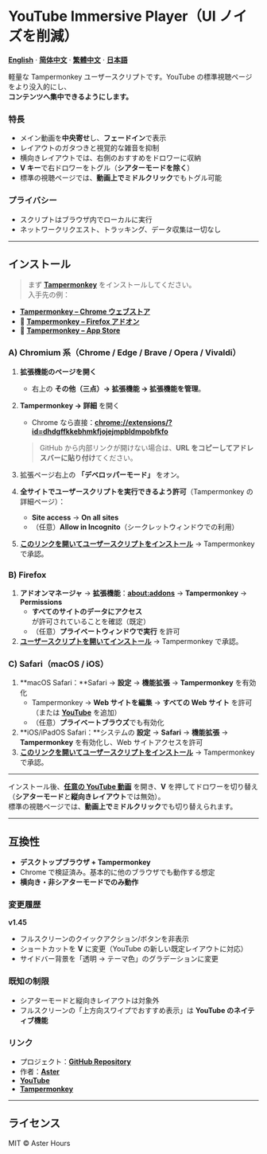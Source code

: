 # YouTube Immersive Player（UI ノイズを削減）

**[English](README.md)** · **[简体中文](README.zh-CN.md)** · **[繁體中文](README.zh-TW.md)** · **[日本語](README.ja.md)**

軽量な Tampermonkey ユーザースクリプトです。YouTube の標準視聴ページをより没入的にし、  
**コンテンツへ集中できるようにします。**

### 特長

- メイン動画を**中央寄せ**し、**フェードイン**で表示
- レイアウトのガタつきと視覚的な雑音を抑制
- 横向きレイアウトでは、右側のおすすめをドロワーに収納
- **V キー**で右ドロワーをトグル（**シアターモードを除く**）
- 標準の視聴ページでは、**動画上でミドルクリック**でもトグル可能

### プライバシー

- スクリプトはブラウザ内でローカルに実行  
- ネットワークリクエスト、トラッキング、データ収集は一切なし

---

## インストール

> まず **[Tampermonkey](https://www.tampermonkey.net/)** をインストールしてください。  
> 入手先の例：

- **[Tampermonkey – Chrome ウェブストア](https://chromewebstore.google.com/detail/tampermonkey/dhdgffkkebhmkfjojejmpbldmpobfkfo)**
- 🦊 **[Tampermonkey – Firefox アドオン](https://addons.mozilla.org/firefox/addon/tampermonkey/)**
-  **[Tampermonkey – App Store](https://apps.apple.com/us/app/tampermonkey/id6738342400)**

### A) Chromium 系（Chrome / Edge / Brave / Opera / Vivaldi）

1. **拡張機能のページを開く**  
   - 右上の **その他（三点）→ 拡張機能 → 拡張機能を管理**。

2. **Tampermonkey → 詳細** を開く  
   - Chrome なら直接：**[chrome://extensions/?id=dhdgffkkebhmkfjojejmpbldmpobfkfo](chrome://extensions/?id=dhdgffkkebhmkfjojejmpbldmpobfkfo)**  
   > GitHub から内部リンクが開けない場合は、**URL をコピーしてアドレスバーに貼り付け**てください。

3. 拡張ページ右上の **「デベロッパーモード」** をオン。

4. **全サイトでユーザースクリプトを実行できるよう許可**（Tampermonkey の詳細ページ）：  
   - **Site access** → **On all sites**  
   - （任意）**Allow in Incognito**（シークレットウィンドウでの利用）

5. **[このリンクを開いてユーザースクリプトをインストール](https://raw.githubusercontent.com/AsterHours/youtube-immersive-player/main/youtube-immersive-player.user.js)** → Tampermonkey で承認。

### B) Firefox

1. **アドオンマネージャ** → **拡張機能**：**[about:addons](about:addons)** → **Tampermonkey** → **Permissions**  
   - **すべてのサイトのデータにアクセス** が許可されていることを確認（既定）  
   - （任意）**プライベートウィンドウで実行** を許可
2. **[ユーザースクリプトを開いてインストール](https://raw.githubusercontent.com/AsterHours/youtube-immersive-player/main/youtube-immersive-player.user.js)** → Tampermonkey で承認。

### C) Safari（macOS / iOS）

1. **macOS Safari：**Safari → **設定** → **機能拡張** → **Tampermonkey** を有効化  
   - Tampermonkey → **Web サイトを編集** → **すべての Web サイト** を許可（または **[YouTube](https://www.youtube.com/)** を追加）  
   - （任意）**プライベートブラウズ**でも有効化
2. **iOS/iPadOS Safari：**システムの **設定** → **Safari** → **機能拡張** → **Tampermonkey** を有効化し、Web サイトアクセスを許可  
3. **[このリンクを開いてユーザースクリプトをインストール](https://raw.githubusercontent.com/AsterHours/youtube-immersive-player/main/youtube-immersive-player.user.js)** → Tampermonkey で承認。

---

インストール後、**[任意の YouTube 動画](https://www.youtube.com/watch?v=az0J8O8wRU8)** を開き、**V** を押してドロワーを切り替え（**シアターモード**と**縦向きレイアウト**では無効）。  
標準の視聴ページでは、**動画上でミドルクリック**でも切り替えられます。

---

## 互換性

- **デスクトップブラウザ + Tampermonkey**
- Chrome で検証済み。基本的に他のブラウザでも動作する想定
- **横向き・非シアターモードでのみ動作**

### 変更履歴

**v1.45**
- フルスクリーンのクイックアクション/ボタンを非表示
- ショートカットを **V** に変更（YouTube の新しい既定レイアウトに対応）
- サイドバー背景を「透明 → テーマ色」のグラデーションに変更

### 既知の制限

- シアターモードと縦向きレイアウトは対象外  
- フルスクリーンの「上方向スワイプでおすすめ表示」は **YouTube のネイティブ機能**

### リンク

- プロジェクト：**[GitHub Repository](https://github.com/AsterHours/youtube-immersive-player)**  
- 作者：**[Aster](https://github.com/AsterHours)**  
- **[YouTube](https://www.youtube.com/)**  
- **[Tampermonkey](https://www.tampermonkey.net/)**

---

## ライセンス

MIT © Aster Hours

